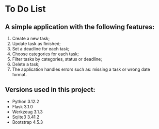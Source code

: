 # To Do List

## A simple application with the following features:
1. Create a new task;
2. Update task as finished;
3. Set a deadline for each task;
4. Choose categories for each task;
5. Filter tasks by categories, status or deadline;
6. Delete a task;
7. The application handles errors such as: missing a task or wrong date format.

## Versions used in this project:
- Python 3.12.2
- Flask 3.1.0
- Werkzeug 3.1.3
- Sqlite3 3.41.2
- Bootstrap 4.5.3